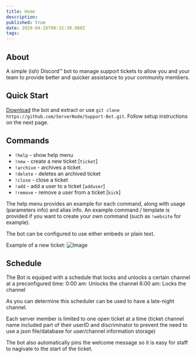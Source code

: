 ```yaml
---
title: Home
description: 
published: true
date: 2020-04-26T00:32:39.980Z
tags: 
---
```


## About
A simple (ish) Discord™️ bot to manage support tickets to allow you and your team to provide better and quicker assistance to your community members.

## Quick Start
[Download](https://github.com/ServerNode/Support-Bot/releases/tag/v1.1.2) the bot and extract or use `git clone https://github.com/ServerNode/Support-Bot.git`.
Follow setup instructions on the next page.

## Commands
- `!help` - show help menu
- `!new` -  create a new ticket [`ticket`]
- `!archive` -  archives a ticket
- `!delete` -  deletes an archived ticket
- `!close` - close a ticket
- `!add` - add a user to a ticket [`adduser`]
- `!remove` - remove a user from a ticket [`kick`]

The help menu provides an example for each command, along with usage (parameters info) and alias info.
An example command / template is provided if you want to create your own command (such as `!website` for example).

The bot can be configured to use either embeds or plain text.

Example of a new ticket:
![Image](https://i.imgur.com/ucqqTYG.png)

## Schedule
The Bot is equiped with a schedule that locks and unlocks a certain channel at a preconfigured time:
0:00 am: Unlocks the channel
6:00 am: Locks the channel

As you can determine this scheduler can be used to have a late-night channel.

Each server member is limited to one open ticket at a time (ticket channel name included part of their userID and discriminator to prevent the need to use a json file/database for user/channel information storage)

The bot also automatically pins the welcome message so it is easy for staff to nagivate to the start of the ticket.